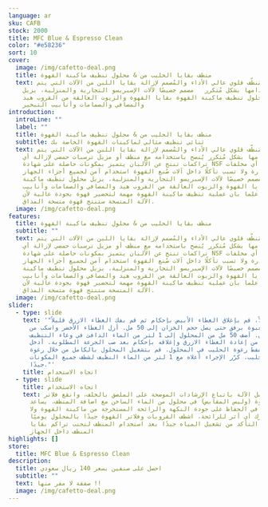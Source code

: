 ```yaml
---
language: ar
sku: CAFB
stock: 2000
title: MFC Blue & Espresso Clean
color: "#e58236"
sort: 10
cover:
  image: /img/cafetto-deal.png
  title: منظف بقايا الحليب من & محلول تنظيف ماكينة القهوة
  text: مُنظّف قلوي عالي الأداء والمُصمم لإزالة بقايا اللبن من الآلات التي يتم
    استخدامها بشكل مُتكرر   مصمم خصيصًا لآلات الإسبريسو التجارية والمنزلية، يزيل
    محلول تنظيف ماكينة القهوة بقايا القهوة والزيوت العالقة من القروب هيد
    والمصافي والصمامات وأنابيب التبخير
introduction:
  introLine: ""
  label: ""
  title: منظف بقايا الحليب من & محلول تنظيف ماكينة القهوة
  subtitle: ثنائي تنظيف مثالي لماكينات القهوة الخاصة بك
  text: مُنظّف قلوي عالي الأداء والمُصمم لإزالة بقايا اللبن من الآلات التي يتم
    استخدامها بشكل مُتكرر يُنصح باستخدامه مع منظف أو مزيل ترسبات حمضي لإزالة أي
    تراكمات تنتج عن الألبان يتميز بمكونات حاصلة على شهادة NSF ولا تترك أي مخلفات
    ضارة ولا تسبب تآكلًا داخل آلات صُنع القهوة استخدام آمن لجميع أجزاء الجهاز
    مصمم خصيصًا لآلات الإسبريسو التجارية والمنزلية، يزيل محلول تنظيف ماكينة
    القهوة بقايا القهوة والزيوت العالقة من القروب هيد والمصافي والصمامات وأنابيب
    التبخير  علما بان عملية تنظيف ماكينة القهوة مهمة لتحضير قهوة بجودة عالية لأن
    الآلة المتسخة ستنتج قهوة متسخة المذاق.
  image: /img/cafetto-deal.png
features:
  title: منظف بقايا الحليب من & محلول تنظيف ماكينة القهوة
  subtitle: ""
  text: مُنظّف قلوي عالي الأداء والمُصمم لإزالة بقايا اللبن من الآلات التي يتم
    استخدامها بشكل مُتكرر يُنصح باستخدامه مع منظف أو مزيل ترسبات حمضي لإزالة أي
    تراكمات تنتج عن الألبان يتميز بمكونات حاصلة على شهادة NSF ولا تترك أي مخلفات
    ضارة ولا تسبب تآكلًا داخل آلات صُنع القهوة استخدام آمن لجميع أجزاء الجهاز
    مصمم خصيصًا لآلات الإسبريسو التجارية والمنزلية، يزيل محلول تنظيف ماكينة
    القهوة بقايا القهوة والزيوت العالقة من القروب هيد والمصافي والصمامات وأنابيب
    التبخير  علما بان عملية تنظيف ماكينة القهوة مهمة لتحضير قهوة بجودة عالية لأن
    الآلة المتسخة ستنتج قهوة متسخة المذاق.
  image: /img/cafetto-deal.png
slider:
  - type: slide
    text: '"أولاً، قم بإغلاق الغطاء الأبيض بإحكام ثم قم بفك الغطاء الازرق قليلاً.
      اعصر العبوة برفق حتى يصل حجم الخزان إلى 50 مل. أزل الغطاء الأخضر واسكب من
      الخزان. أضف 50 مل من المحلول إلى 1 لتر من الماء الدافئ في وعاء التنظيف.
      تأكد من إعادة الغطاء الازرق وإغلاقه بإحكام بعد صب الجرعة المطلوبة. أدخل
      أنبوب شفط رغوة الحليب في المحلول. قم بتشغيل المحلول بالكامل من خلال رغوة
      الحليب. كرّر الإجراء أعلاه مع 1 لتر من الماء النظيف لشطف جميع المكونات
      جيدًا."'
    title: اتجاه الاستخدام
  - type: slide
    title: اتجاه الاستخدام
    text: قم بغسل الآلة باتباع الإرشادات الموضحة على الملصق بالخلف، وانقع فلاتر
      القهوة (وليس المقابض) في محلول من الماء الساخن مع اضافة المنظف، يساعد
      التنظيف في الحفاظ على جودة النكهة والرائحة المستخرجة من ماكينة القهوة ولا
      يترك أي أثر للرائحة، اشطف القروبات وفلاتر القهوة جيدًا بالمحلول يوميًا،
      يرجى التأكد من تشغيل المياه جيدًا بعد استخدام المنظف لتجنب تراكم بقايا
      المنظف داخل الجهاز
highlights: []
store:
  title: MFC Blue & Espresso Clean
description:
  title: احصل على صنفين بسعر 140 ريال سعودي
  subtitle: ""
  text: صفقة لا مفر منها !!
  image: /img/cafetto-deal.png
---
```

